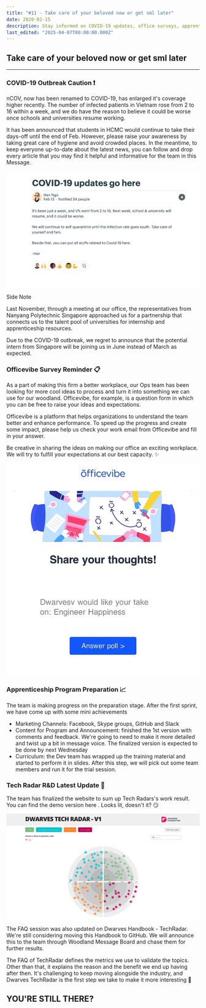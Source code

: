 ```yaml
---
title: "#11 - Take care of your beloved now or get sml later"
date: 2020-02-15
description: Stay informed on COVID-19 updates, office surveys, apprenticeship programs, and Tech Radar R&D progress to keep your workplace safe and innovative.
last_edited: "2025-04-07T00:00:00.000Z"
---
```


## Take care of your beloved now or get sml later

---

### COVID-19 Outbreak Caution ❗️

nCOV, now has been renamed to COVID-19, has enlarged it's coverage higher recently. The number of infected patients in Vietnam rose from 2 to 16 within a week, and we do have the reason to believe it could be worse once schools and universities resume working.

It has been announced that students in HCMC would continue to take their days-off until the end of Feb. However, please raise your awareness by taking great care of hygiene and avoid crowded places. In the meantime, to keep everyone up-to-date about the latest news, you can follow and drop every article that you may find it helpful and informative for the team in this Message.

![](assets/notion-image-1744007169020-5hnci.webp)

Side Note

Last November, through a meeting at our office, the representatives from Nanyang Polytechnic Singapore approached us for a partnership that connects us to the talent pool of universities for internship and apprenticeship resources.

Due to the COVID-19 outbreak, we regret to announce that the potential intern from Singapore will be joining us in June instead of March as expected.

### Officevibe Survey Reminder 📋

As a part of making this firm a better workplace, our Ops team has been looking for more cool ideas to process and turn it into something we can use for our woodland. Officevibe, for example, is a question form in which you can be free to raise your ideas and expectations.

Officevibe is a platform that helps organizations to understand the team better and enhance performance. To speed up the progress and create some impact, please help us check your work email from Officevibe and fill in your answer.

Be creative in sharing the ideas on making our office an exciting workplace. We will try to fulfill your expectations at our best capacity. ✨

![](assets/notion-image-1744007169156-i29tj.webp)

### Apprenticeship Program Preparation 📈

The team is making progress on the preparation stage. After the first sprint, we have come up with some mini achievements

- Marketing Channels: Facebook, Skype groups, GitHub and Slack
- Content for Program and Announcement: finished the 1st version with comments and feedback. We're going to need to make it more detailed and twist up a bit in message voice. The finalized version is expected to be done by next Wednesday
- Curriculum: the Dev team has wrapped up the training material and started to perform it in slides. After this step, we will pick out some team members and run it for the trial session.

### Tech Radar R&D Latest Update 💯

The team has finalized the website to sum up Tech Radars's work result. You can find the demo version here . Looks lit, doesn't it? 😏

![](assets/notion-image-1744007169283-g0yob.webp)

The FAQ session was also updated on Dwarves Handbook - TechRadar. We're still considering moving this Handbook to GitHub. We will announce this to the team through Woodland Message Board and chase them for further results.

The FAQ of TechRadar defines the metrics we use to validate the topics. Other than that, it explains the reason and the benefit we end up having after then. It's challenging to keep moving alongside the industry, and Dwarves TechRadar is the first step we take to make it more interesting 💪

## YOU'RE STILL THERE?

